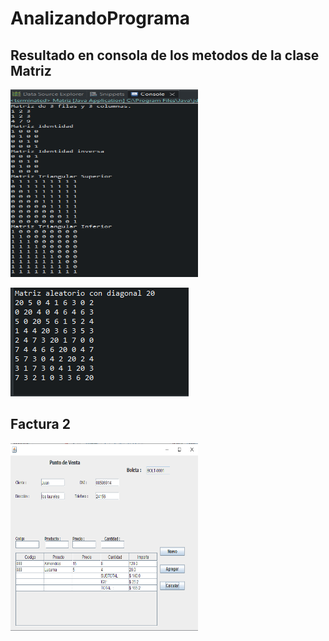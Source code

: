 # AnalizandoPrograma
## Resultado en consola de los metodos de la clase Matriz

 <img src="/src/imagenes/Matriz1.PNG" width="300" height="300"> 
 
![](https://github.com/Jose7563/AnalizandoPrograma/blob/main/src/imagenes/Matriz2.PNG)
## Factura 2

 <img src="/src/imagenes/factura2.png" width="300" height="300"> 

